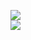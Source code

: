 [![](https://img.shields.io/badge/Made%20With-Github%20Spray-lightgrey.svg?style=for-the-badge&logo=github)](https://github.com/Annihil/github-spray#24113)  
[![](https://i.imgur.com/2DrTn0Z.gif)](https://github.com/Annihil/github-spray)